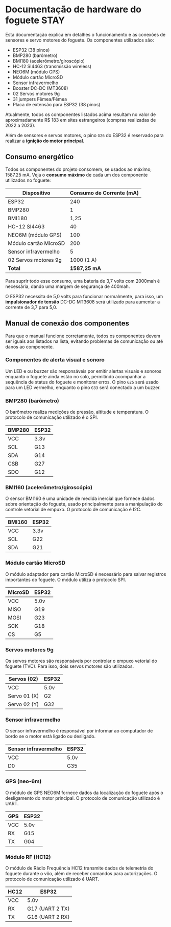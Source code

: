 # Documentação de hardware do foguete STAY

Esta documentação explica em detalhes o funcionamento e as conexões de sensores e servo motores do foguete. Os componentes utilizados são:

- ESP32 (38 pinos)
- BMP280 (barômetro)
- BMI180 (acelerômetro/giroscópio)
- HC-12 SI4463 (transmissão wireless)
- NEO6M (módulo GPS)
- Módulo cartão MicroSD
- Sensor infravermelho
- Booster DC-DC (MT3608)
- 02 Servos motores 9g
- 31 jumpers Fêmea/Fêmea
- Placa de extensão para ESP32 (38 pinos)

Atualmente, todos os componentes listados acima resultam no valor de aproximadamente R$ 183 em sites estrangeiros (compras realizadas de 2022 a 2023).

Além de sensores e servos motores, o pino `G26` do ESP32 é reservado para realizar a **ignição do motor principal**.

## Consumo energético

Todos os componentes do projeto consomem, se usados ao máximo, 1587.25 mA. Veja o **consumo máximo** de cada um dos componente utilizados no foguete:

| Dispositivo               | Consumo de Corrente (mA) |
|---------------------------|--------------------------|
| ESP32                     | 240                      |
| BMP280                    | 1                        |
| BMI180                    | 1,25                     |
| HC-12 SI4463              | 40                       |
| NEO6M (módulo GPS)        | 100                      |
| Módulo cartão MicroSD     | 200                      |
| Sensor infravermelho      | 5                        |
| 02 Servos motores 9g      | 1000 (1 A)               |
| **Total**                 | **1587,25 mA**           |

Para suprir todo esse consumo, uma bateria de 3,7 volts com 2000mah é necessária, dando uma margem de segurança de 400mah.

O ESP32 necessita de 5,0 volts para funcionar normalmente, para isso, um **impulsionador de tensão** DC-DC MT3608 será utilizado para aumentar a corrente de 3,7 para 5,0.

## Manual de conexão dos componentes

Para que o manual funcione corretamente, todos os componentes devem ser iguais aos listados na lista, evitando problemas de comunicação ou até danos ao componente.

### Componentes de alerta visual e sonoro

Um LED e ou buzzer são responsáveis por emitir alertas visuais e sonoros enquanto o foguete ainda estão no solo, permitindo acompanhar a sequência de status do foguete e monitorar erros. O pino `G25` será usado para um LED vermelho, enquanto o pino `G33` será conectado a um buzzer.

### BMP280 (barômetro)

O barômetro realiza medições de pressão, altitude e temperatura. O protocolo de comunicação utilizado é o SPI.

| BMP280 | ESP32 |
|--------|-------|
| VCC    | 3.3v  |
| SCL    | G13   |
| SDA    | G14   |
| CSB    | G27   |
| SDO    | G12   |

### BMI160 (acelerômetro/giroscópio)

O sensor BMI160 é uma unidade de medida inercial que fornece dados sobre orientação do foguete, usado principalmente para a manipulação do controle vetorial de empuxo. O protocolo de comunicação é I2C.

| BMI160 | ESP32 |
|--------|-------|
| VCC    | 3.3v  |
| SCL    | G22   |
| SDA    | G21   |

### Módulo cartão MicroSD

O módulo adaptador para cartão MicroSD é necessário para salvar registros importantes do foguete. O módulo utiliza o protocolo SPI.

| MicroSD | ESP32 |
|---------|-------|
| VCC     | 5.0v  |
| MISO    | G19   |
| MOSI    | G23   |
| SCK     | G18   |
| CS      | G5    |

### Servos motores 9g

Os servos motores são responsáveis por controlar o empuxo vetorial do foguete (TVC). Para isso, dois servos motores são utilizados.

| Servos (02) | ESP32 |
|-------------|-------|
| VCC         | 5.0v  |
| Servo 01 (X)| G2    |
| Servo 02 (Y)| G32   |

### Sensor infravermelho

O sensor infravermelho é responsável por informar ao computador de bordo se o motor está ligado ou desligado.

| Sensor infravermelho | ESP32 |
|----------------------|-------|
| VCC                  | 5.0v  |
| D0                   | G35   |

### GPS (neo-6m)

O módulo de GPS NEO6M fornece dados da localização do foguete após o desligamento do motor principal. O protocolo de comunicação utilizado é UART.

| GPS     | ESP32 |
|---------|-------|
| VCC     | 5.0v  |
| RX      | G15   |
| TX      | G04   |

### Módulo RF (HC12)

O módulo de Rádio Frequência HC12 transmite dados de telemetria do foguete durante o vôo, além de receber comandos para autorizações. O protocolo de comunicação utilizado é UART.

| HC12    | ESP32           |
|---------|-----------------|
| VCC     | 5.0v            |
| RX      | G17 (UART 2 TX) |
| TX      | G16 (UART 2 RX) |